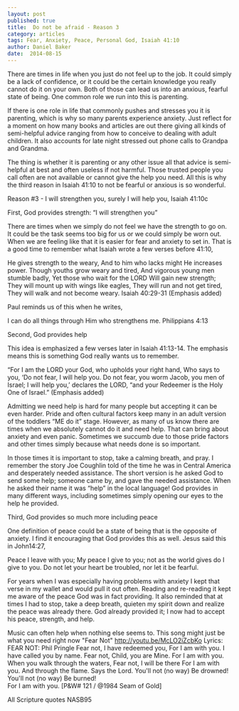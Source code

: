 ```yaml
---
layout: post
published: true
title:  Do not be afraid - Reason 3
category: articles
tags: Fear, Anxiety, Peace, Personal God, Isaiah 41:10
author: Daniel Baker
date:  2014-08-15 
---
```


There are times in life when you just do not feel up to the job. It could simply be a lack of confidence, or it could be the certain knowledge you really cannot do it on your own. Both of those can lead us into an anxious, fearful state of being. One common role we run into this is parenting.

If there is one role in life that commonly pushes and stresses you it is parenting, which is why so many parents experience anxiety. Just reflect for a moment on how many books and articles are out there giving all kinds of semi-helpful advice ranging from how to conceive to dealing with adult children. It also accounts for late night stressed out phone calls to Grandpa and Grandma. 

The thing is whether it is parenting or any other issue all that advice is semi-helpful at best and often useless if not harmful. Those trusted people you call often are not available or cannot give the help you need. All this is why the third reason in Isaiah 41:10 to not be fearful or anxious is so wonderful.

Reason #3 - I will strengthen you, surely I will help you, Isaiah 41:10c

First, God provides strength: “I will strengthen you”

There are times when we simply do not feel we have the strength to go on. It could be the task seems too big for us or we could simply be worn out. When we are feeling like that it is easier for fear and anxiety to set in. That is a good time to remember what Isaiah wrote a few verses before 41:10,

He gives strength to the weary, And to him who lacks might He increases power. Though youths grow weary and tired, And vigorous young men stumble badly, Yet those who wait for the LORD Will gain new strength; They will mount up with wings like eagles, They will run and not get tired, They will walk and not become weary.  Isaiah 40:29-31 (Emphasis added)

Paul reminds us of this when he writes,

I can do all things through Him who strengthens me. Philippians 4:13

Second, God provides help

This idea is emphasized a few verses later in Isaiah 41:13-14. The emphasis means this is something God really wants us to remember.

“For I am the LORD your God, who upholds your right hand, Who says to you, ‘Do not fear, I will help you. Do not fear, you worm Jacob, you men of Israel; I will help you,’ declares the LORD, “and your Redeemer is the Holy One of Israel.”  (Emphasis added)

Admitting we need help is hard for many people but accepting it can be even harder.  Pride and often cultural factors keep many in an adult version of the toddlers “ME do it” stage. However, as many of us know there are times when we absolutely cannot do it and need help. That can bring about anxiety and even panic. Sometimes we succumb due to those pride factors and other times simply because what needs done is so important. 

In those times it is important to stop, take a calming breath, and pray. I remember the story Joe Coughlin told of the time he was in Central America and desperately needed assistance. The short version is he asked God to send some help; someone came by, and gave the needed assistance. When he asked their name it was “help” in the local language! God provides in many different ways, including sometimes simply opening our eyes to the help he provided.

Third, God provides so much more including peace

One definition of peace could be a state of being that is the opposite of anxiety. I find it encouraging that God provides this as well. Jesus said this in John14:27,

Peace I leave with you; My peace I give to you; not as the world gives do I give to you. Do not let your heart be troubled, nor let it be fearful.  

For years when I was especially having problems with anxiety I kept that verse in my wallet and would pull it out often. Reading and re-reading it kept me aware of the peace God was in fact providing. It also reminded that at times I had to stop, take a deep breath, quieten my spirit down and realize the peace was already there. God already provided it; I now had to accept his peace, strength, and help.


Music can often help when nothing else seems to. This song might just be what you need right now "Fear Not"    http://youtu.be/McLO2iZcbKo
Lyrics: FEAR NOT:  Phil Pringle
	Fear not,  I have redeemed you,
	For I am with you.  I have called you by name.
	Fear not,  Child, you are Mine.
	For I am with you.  When you walk through the waters,
	Fear not,  I will be there
	For I am with you.  And through the flame.
	Says the Lord.  You'll not  (no way)
		Be drowned!
		You'll not  (no way)
		Be burned!	
		For I am with you.
	[P&W# 121 / @1984 Seam of Gold]

All Scripture quotes NASB95  


